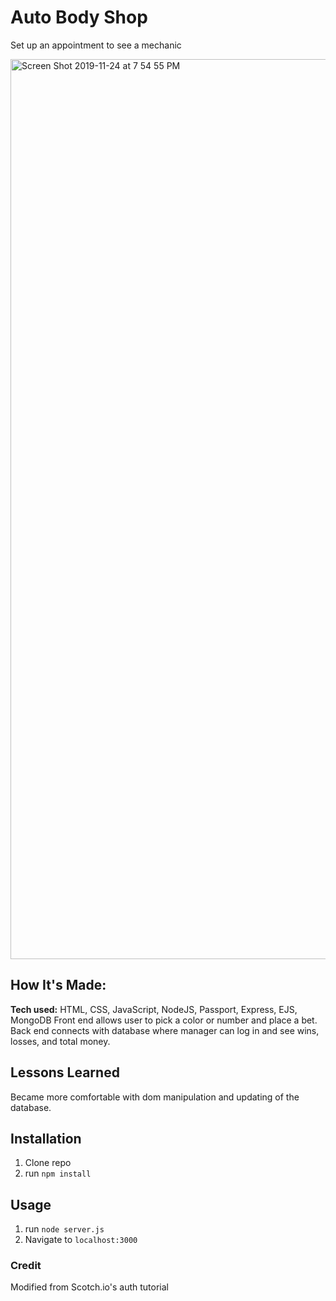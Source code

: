 # Auto Body Shop
Set up an appointment to see a mechanic

<img width="1440" alt="Screen Shot 2019-11-24 at 7 54 55 PM" src="https://user-images.githubusercontent.com/55306344/69504869-563f0080-0ef4-11ea-99d2-1edded25bbc2.png">



## How It's Made:
**Tech used:** HTML, CSS, JavaScript, NodeJS, Passport, Express, EJS, MongoDB
Front end allows user to pick a color or number and place a bet. Back end connects with database where manager can log in and see wins, losses, and total money.

## Lessons Learned
Became more comfortable with dom manipulation and updating of the database.


## Installation

1. Clone repo
2. run `npm install`

## Usage

1. run `node server.js`
2. Navigate to `localhost:3000`

### Credit

Modified from Scotch.io's auth tutorial
